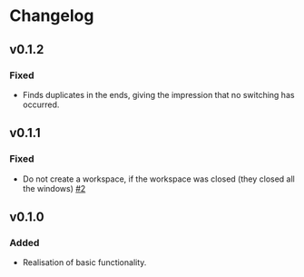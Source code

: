 # Changelog

## v0.1.2

### Fixed

- Finds duplicates in the ends, giving the impression that no switching has occurred.

## v0.1.1

### Fixed

- Do not create a workspace, if the workspace was closed (they closed all the windows) [#2]

[#2]:https://github.com/micronull/i3rotonda/issues/2

## v0.1.0

### Added

- Realisation of basic functionality.